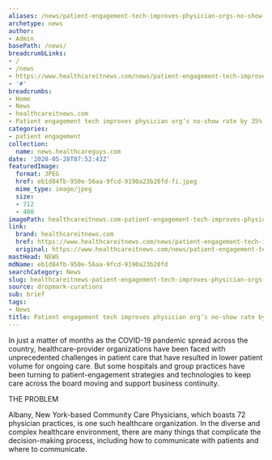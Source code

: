 ```yaml
---
aliases: /news/patient-engagement-tech-improves-physician-orgs-no-show-rate-by-35
archetype: news
author:
- Admin
basePath: /news/
breadcrumbLinks:
- /
- /news
- https://www.healthcareitnews.com/news/patient-engagement-tech-improves-physician-org-s-no-show-rate-35
- '#'
breadcrumbs:
- Home
- News
- healthcareitnews.com
- Patient engagement tech improves physician org’s no-show rate by 35%
categories:
- patient engagement
collection:
  name: news.healthcareguys.com
date: '2020-05-28T07:52:43Z'
featuredImage:
  format: JPEG
  href: eb1d84fb-950e-56aa-9fcd-9190a23b20fd-fi.jpeg
  mime_type: image/jpeg
  size:
  - 712
  - 400
imagePath: healthcareitnews.com-patient-engagement-tech-improves-physician-orgs-no-show-rate-by-35
link:
  brand: healthcareitnews.com
  href: https://www.healthcareitnews.com/news/patient-engagement-tech-improves-physician-org-s-no-show-rate-35
  original: https://www.healthcareitnews.com/news/patient-engagement-tech-improves-physician-org-s-no-show-rate-35
mastHead: NEWS
mdName: eb1d84fb-950e-56aa-9fcd-9190a23b20fd
searchCategory: News
slug: healthcareitnews-patient-engagement-tech-improves-physician-orgs-no-show-rate-by-35
source: dropmark-curations
sub: brief
tags:
- News
title: Patient engagement tech improves physician org’s no-show rate by 35%
---
```


In just a matter of months as the COVID-19 pandemic spread across the country, healthcare-provider organizations have been faced with unprecedented challenges in patient care that have resulted in lower patient volume for ongoing care. But some hospitals and group practices have been turning to patient-engagement strategies and technologies to keep care across the board moving and support business continuity.

THE PROBLEM

Albany, New York-based Community Care Physicians, which boasts 72 physician practices, is one such healthcare organization. In the diverse and complex healthcare environment, there are many things that complicate the decision-making process, including how to communicate with patients and where to communicate.